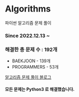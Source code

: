 # Algorithms
파이썬 알고리즘 문제 풀이
### Since 2022.12.13 ~
### 해결한 총 문제 수 : 192개
- BAEKJOON - 139개
- PROGRAMMERS - 53개

[알고리즘 문제 풀이 블로그](https://monzheld.tistory.com/category/%E2%8C%A8%EF%B8%8F%20Algorithms)
#### 모든 문제는 Python3 로 해결했습니다.
